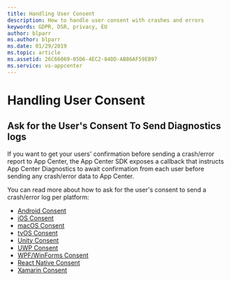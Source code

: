 ```yaml
---
title: Handling User Consent
description: How to handle user consent with crashes and errors
keywords: GDPR, DSR, privacy, EU
author: blparr
ms.author: blparr
ms.date: 01/29/2019
ms.topic: article
ms.assetid: 26C66069-05D6-4EC2-84DD-AB86AF59EB97
ms.service: vs-appcenter
---
```


# Handling User Consent

## Ask for the User's Consent To Send Diagnostics logs

If you want to get your users' confirmation before sending a crash/error report to App Center, the App Center SDK exposes a callback that instructs App Center Diagnostics to await confirmation from each user before sending any crash/error data to App Center.

You can read more about how to ask for the user's consent to send a crash/error log per platform:

- [Android Consent](~/sdk/crashes/android.md#ask-for-the-users-consent-to-send-a-crash-log)
- [iOS Consent](~/sdk/crashes/ios.md#ask-for-the-users-consent-to-send-a-crash-log)
- [macOS Consent](~/sdk/crashes/macos.md#ask-for-the-users-consent-to-send-a-crash-log)
- [tvOS Consent](~/sdk/crashes/tvos.md#ask-for-the-users-consent-to-send-a-crash-log)
- [Unity Consent](~/sdk/crashes/unity.md#ask-for-the-users-consent-to-send-a-crash-log)
- [UWP Consent](~/sdk/crashes/uwp.md#ask-for-the-users-consent-to-send-a-crash-log)
- [WPF/WinForms Consent](~/sdk/crashes/wpf-winforms.md#ask-for-the-users-consent-to-send-a-crash-log)
- [React Native Consent](~/sdk/crashes/react-native.md#ask-for-the-users-consent-to-send-a-crash-log)
- [Xamarin Consent](~/sdk/crashes/xamarin.md#ask-for-the-users-consent-to-send-a-crash-log)
